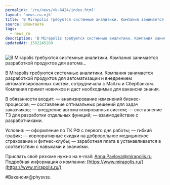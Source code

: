 ```yaml
---
permalink: '/ru/news/vk-6424/index.html'
layout: 'news.ru.njk'
title: 'В Mirapolis требуются системные аналитики. Компания занимается разработкой продуктов для автома…'
source: ВКонтакте
tags:
  - news_ru
description: 'В Mirapolis требуются системные аналитики. Компания занимается разработкой продуктов для автома…'
updatedAt: 1562245260
---
```

![В Mirapolis требуются системные аналитики. Компания занимается разработкой продуктов для автома…](https://sun9-5.userapi.com/impf/c856032/v856032156/8a199/YgAQCkanLEw.jpg?size=1280x854&quality=96&sign=1da6a17fa3e73feecbe9caabd47cad67&c_uniq_tag=VHDa3K5w_BsW-xDKxVoKGoS3A-rsv5RHU12zLR0cjos&type=album)

В Mirapolis требуются системные аналитики. Компания занимается разработкой продуктов для автоматизации и внедрением автоматизированных систем, сотрудничала с Mail.ru и Сбербанком. Компания примет новичков и даст необходимые для вакансии знания.

В обязанности входит:
— анализирование изменений бизнес-процессов;
— составление оптимальных решений для задач заказчиков;
— внедрение автоматизированных систем;
— составление ТЗ для разработки отдельных функций;
— взаимодействие с разработчиками.

Условия:
— оформление по ТК РФ с первого дня работы;
— гибкий график;
— корпоративные скидки на добровольное медицинское страхование и фитнес-клубы;
— заработная плата в устанавливается в соответствии с навыками и знаниями.

Прислать своё резюме нужно на e-mail: Anna.Pavlova@mirapolis.ru
Подробная информация о компании: [https://www.mirapolis.ru/](https://www.mirapolis.ru/)

#Вакансия@physvsu
